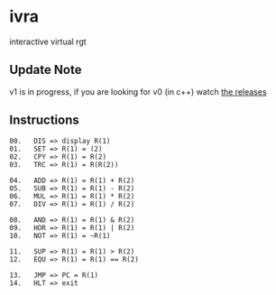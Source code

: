 # ivra
interactive virtual rgt

## Update Note

v1 is in progress, if you are looking for v0 (in c++) watch [the releases](https://github.com/elydre/ivra/releases)

## Instructions

```
00.   DIS => display R(1)
01.   SET => R(1) = (2)
02.   CPY => R(1) = R(2)
03.   TRC => R(1) = R(R(2))

04.   ADD => R(1) = R(1) + R(2)
05.   SUB => R(1) = R(1) - R(2)
06.   MUL => R(1) = R(1) * R(2)
07.   DIV => R(1) = R(1) / R(2)

08.   AND => R(1) = R(1) & R(2)
09.   HOR => R(1) = R(1) | R(2)
10.   NOT => R(1) = ~R(1)

11.   SUP => R(1) = R(1) > R(2)
12.   EQU => R(1) = R(1) == R(2)

13.   JMP => PC = R(1)
14.   HLT => exit
```
